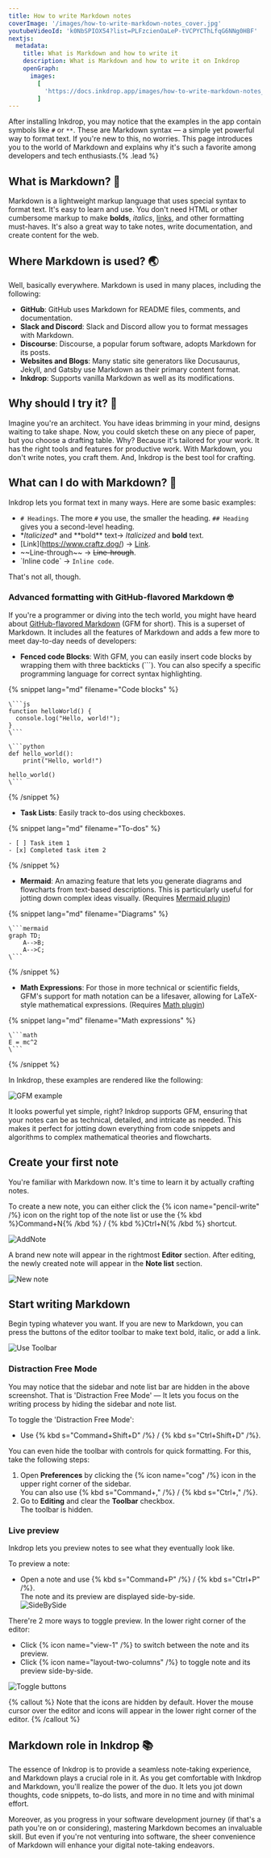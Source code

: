 ```yaml
---
title: How to write Markdown notes
coverImage: '/images/how-to-write-markdown-notes_cover.jpg'
youtubeVideoId: 'k0NbSPIOX54?list=PLFzcienOaLeP-tVCPYCThLfqG6NNg0HBF'
nextjs:
  metadata:
    title: What is Markdown and how to write it
    description: What is Markdown and how to write it on Inkdrop
    openGraph:
      images:
        [
          'https://docs.inkdrop.app/images/how-to-write-markdown-notes_cover.jpg',
        ]
---
```


After installing Inkdrop, you may notice that the examples in the app contain symbols like `#` or `**`. These are Markdown syntax — a simple yet powerful way to format text. If you're new to this, no worries. This page introduces you to the world of Markdown and explains why it's such a favorite among developers and tech enthusiasts.{% .lead %}

## What is Markdown? 🤔

Markdown is a lightweight markup language that uses special syntax to format text. It's easy to learn and use. You don't need HTML or other cumbersome markup to make **bolds**, _italics_, [links](https://www.craftz.dog/), and other formatting must-haves. It's also a great way to take notes, write documentation, and create content for the web.

## Where Markdown is used? 🌏

Well, basically everywhere. Markdown is used in many places, including the following:

- **GitHub**: GitHub uses Markdown for README files, comments, and documentation.
- **Slack and Discord**: Slack and Discord allow you to format messages with Markdown.
- **Discourse**: Discourse, a popular forum software, adopts Markdown for its posts.
- **Websites and Blogs**: Many static site generators like Docusaurus, Jekyll, and Gatsby use Markdown as their primary content format.
- **Inkdrop**: Supports vanilla Markdown as well as its modifications.

## Why should I try it? 🔮

Imagine you're an architect. You have ideas brimming in your mind, designs waiting to take shape.
Now, you could sketch these on any piece of paper, but you choose a drafting table.
Why? Because it's tailored for your work.
It has the right tools and features for productive work.
With Markdown, you don't write notes, you craft them. And, Inkdrop is the best tool for crafting.

## What can I do with Markdown? 📝

Inkdrop lets you format text in many ways. Here are some basic examples:

- `# Headings`. The more `#` you use, the smaller the heading. `## Heading` gives you a second-level heading.
- \*_Italicized_\* and \*\*bold\*\* text-> _Italicized_ and **bold** text.
- \[Link](https://www.craftz.dog/) -> [Link](https://www.craftz.dog/).
- \~~Line-through~\~ -> ~~Line-hrough~~.
- \`Inline code\` -> `Inline code`.

That's not all, though.

### Advanced formatting with GitHub-flavored Markdown 🤓

If you're a programmer or diving into the tech world, you might have heard about [GitHub-flavored Markdown](https://docs.github.com/en/get-started/writing-on-github/getting-started-with-writing-and-formatting-on-github/basic-writing-and-formatting-syntax) (GFM for short). This is a superset of Markdown. It includes all the features of Markdown and adds a few more to meet day-to-day needs of developers:

- **Fenced code Blocks**: With GFM, you can easily insert code blocks by wrapping them with three backticks (\```). You can also specify a specific programming language for correct syntax highlighting.

{% snippet lang="md" filename="Code blocks" %}

````
\```js
function helloWorld() {
  console.log("Hello, world!");
}
\```

\```python
def hello_world():
    print("Hello, world!")

hello_world()
\```
````

{% /snippet %}

- **Task Lists**: Easily track to-dos using checkboxes.

{% snippet lang="md" filename="To-dos" %}

```
- [ ] Task item 1
- [x] Completed task item 2
```

{% /snippet %}

- **Mermaid**: An amazing feature that lets you generate diagrams and flowcharts from text-based descriptions. This is particularly useful for jotting down complex ideas visually. (Requires [Mermaid plugin](https://my.inkdrop.app/plugins/mermaid))

{% snippet lang="md" filename="Diagrams" %}

````
\```mermaid
graph TD;
    A-->B;
    A-->C;
\```
````

{% /snippet %}

- **Math Expressions**: For those in more technical or scientific fields, GFM's support for math notation can be a lifesaver, allowing for LaTeX-style mathematical expressions. (Requires [Math plugin](https://my.inkdrop.app/plugins/math))

{% snippet lang="md" filename="Math expressions" %}

````
\```math
E = mc^2
\```
````

{% /snippet %}

In Inkdrop, these examples are rendered like the following:

![GFM example](/images/what-is-markdown_gfm-example.png)

It looks powerful yet simple, right? Inkdrop supports GFM, ensuring that your notes can be as technical, detailed, and intricate as needed. This makes it perfect for jotting down everything from code snippets and algorithms to complex mathematical theories and flowcharts.

## Create your first note

You're familiar with Markdown now. It's time to learn it by actually crafting notes.

To create a new note, you can either click the {% icon name="pencil-write" /%} icon on the right top of the note list or use the {% kbd %}Command+N{% /kbd %} / {% kbd %}Ctrl+N{% /kbd %} shortcut.

![AddNote](/images/basic-usage_addnote.png)

A brand new note will appear in the rightmost **Editor** section.
After editing, the newly created note will appear in the **Note list** section.

![New note](/images/create-your-first-note_new-note.png)

## Start writing Markdown

Begin typing whatever you want. If you are new to Markdown, you can press the buttons of the editor toolbar to make text bold, italic, or add a link.

![Use Toolbar](/images/create-your-first-note_toolbar.png)

### Distraction Free Mode

You may notice that the sidebar and note list bar are hidden in the above screenshot.
That is 'Distraction Free Mode' — It lets you focus on the writing process by hiding the sidebar and note list.

To toggle the 'Distraction Free Mode':

- Use {% kbd s="Command+Shift+D" /%} / {% kbd s="Ctrl+Shift+D" /%}.

You can even hide the toolbar with controls for quick formatting. For this, take the following steps:

1. Open **Preferences** by clicking the {% icon name="cog" /%} icon in the upper right corner of the sidebar.  
   You can also use {% kbd s="Command+," /%} / {% kbd s="Ctrl+," /%}.
2. Go to **Editing** and clear the **Toolbar** checkbox.  
   The toolbar is hidden.

### Live preview

Inkdrop lets you preview notes to see what they eventually look like.

To preview a note:

- Open a note and use {% kbd s="Command+P" /%} / {% kbd s="Ctrl+P" /%}.  
   The note and its preview are displayed side-by-side.  
  ![SideBySide](/images/writing-note_sidebyside.png)

There're 2 more ways to toggle preview. In the lower right corner of the editor:

- Click {% icon name="view-1" /%} to switch between the note and its preview.
- Click {% icon name="layout-two-columns" /%} to toggle note and its preview side-by-side.

![Toggle buttons](/images/writing-note_toggle_buttons.png)

{% callout %}
Note that the icons are hidden by default. Hover the mouse cursor over the editor and icons will appear in the lower right corner of the editor.
{% /callout %}

## Markdown role in Inkdrop 📚

The essence of Inkdrop is to provide a seamless note-taking experience, and Markdown plays a crucial role in it. As you get comfortable with Inkdrop and Markdown, you'll realize the power of the duo. It lets you jot down thoughts, code snippets, to-do lists, and more in no time and with minimal effort.

Moreover, as you progress in your software development journey (if that's a path you're on or considering), mastering Markdown becomes an invaluable skill. But even if you're not venturing into software, the sheer convenience of Markdown will enhance your digital note-taking endeavors.
